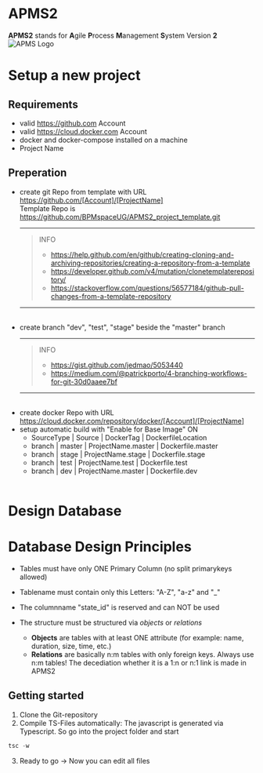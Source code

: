 # APMS2

**APMS2** stands for **A**gile **P**rocess **M**anagement **S**ystem Version **2**
![APMS Logo](http://www.bpmspace.com/assets/img/BPMspace_APMS.png)

# Setup a new project
## Requirements
* valid https://github.com Account
* valid https://cloud.docker.com Account
* docker and docker-compose installed on a machine
* Project Name
## Preperation 
* create git Repo from template with URL https://github.com/[Account]/[ProjectName]
<br> Template Repo is https://github.com/BPMspaceUG/APMS2_project_template.git
<br><hr> 
  > INFO 
  > * https://help.github.com/en/github/creating-cloning-and-archiving-repositories/creating-a-repository-from-a-template
  > * https://developer.github.com/v4/mutation/clonetemplaterepository/
  > * https://stackoverflow.com/questions/56577184/github-pull-changes-from-a-template-repository
  <hr><br>
* create branch "dev", "test", "stage" beside the "master" branch
  <br><hr> 
  > INFO 
  > * https://gist.github.com/jedmao/5053440
  > * https://medium.com/@patrickporto/4-branching-workflows-for-git-30d0aaee7bf
  <hr><br>
* create docker Repo with URL https://cloud.docker.com/repository/docker/[Account]/[ProjectName]
* setup automatic build with "Enable for Base Image" ON<br>
  * SourceType  | Source  | DockerTag           | DockerfileLocation<br>
  * branch      | master  | ProjectName.master  | Dockerfile.master<br>
  * branch      | stage   | ProjectName.stage   | Dockerfile.stage<br>
  * branch      | test    | ProjectName.test    | Dockerfile.test<br>
  * branch      | dev     | ProjectName.master  | Dockerfile.dev<br>
  <br>
# Design Database
# Database Design Principles
- Tables must have only ONE Primary Column (no split primarykeys allowed)
- Tablename must contain only this Letters: "A-Z", "a-z" and "_"
- The columnname "state_id" is reserved and can NOT be used

- The structure must be structured via *objects* or *relations*
  - **Objects** are tables with at least ONE attribute (for example: name, duration, size, time, etc.)
  - **Relations** are basically n:m tables with only foreign keys. Always use n:m tables! The decediation whether it is a 1:n or n:1 link is made in APMS2

## Getting started

1. Clone the Git-repository
2. Compile TS-Files automatically: The javascript is generated via Typescript. So go into the project folder and start
```javascript
tsc -w
```
3. Ready to go -> Now you can edit all files
